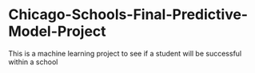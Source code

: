 # Chicago-Schools-Final-Predictive-Model-Project
This is a machine learning project to see if a student will be successful within a school
